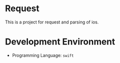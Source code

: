 # Request
This is a project for request and parsing of ios.

# Development Environment
- Programming Language: `swift`
